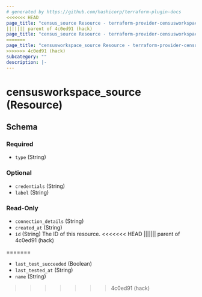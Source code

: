 ```yaml
---
# generated by https://github.com/hashicorp/terraform-plugin-docs
<<<<<<< HEAD
page_title: "census_source Resource - terraform-provider-censusworkspace"
||||||| parent of 4c0ed91 (hack)
page_title: "census_source Resource - terraform-provider-censusworkspace"
=======
page_title: "censusworkspace_source Resource - terraform-provider-censusworkspace"
>>>>>>> 4c0ed91 (hack)
subcategory: ""
description: |-
---
```


# censusworkspace_source (Resource)

<!-- schema generated by tfplugindocs -->

## Schema

### Required

- `type` (String)

### Optional

- `credentials` (String)
- `label` (String)

### Read-Only

- `connection_details` (String)
- `created_at` (String)
- `id` (String) The ID of this resource.
  <<<<<<< HEAD
  ||||||| parent of 4c0ed91 (hack)

=======

- `last_test_succeeded` (Boolean)
- `last_tested_at` (String)
- `name` (String)

> > > > > > > 4c0ed91 (hack)

